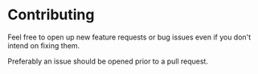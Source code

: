 # Contributing

Feel free to open up new feature requests or bug issues even if you don't intend on fixing them.

Preferably an issue should be opened prior to a pull request.

